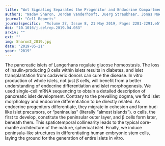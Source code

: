 ```yaml
---
title: "Wnt Signaling Separates the Progenitor and Endocrine Compartments during Pancreas Development"
authors: "Nadav Sharon, Jordan Vanderhooft, Juerg Straubhaar, Jonas Mueller, Raghav Chawla, Quan Zhou, Elise N. Engquist, Cole Trapnell, David K. Gifford, and Doug Melton"
journal: "Cell Reports"
journalspecific:  "Volume 27, Issue 8, 21 May 2019, Pages 2281-2291.e5"
doi: "10.1016/j.celrep.2019.04.083"
arxiv: ""
ext: ""
img: Sharon2_2019.jpg
date: "2019-05-21"
year: "2019"
---
```


The pancreatic islets of Langerhans regulate glucose homeostasis. The loss of insulin-producing β cells within islets results in diabetes, and islet transplantation from cadaveric donors can cure the disease. In vitro production of whole islets, not just β cells, will benefit from a better understanding of endocrine differentiation and islet morphogenesis. We used single-cell mRNA sequencing to obtain a detailed description of pancreatic islet development. Contrary to the prevailing dogma, we find islet morphology and endocrine differentiation to be directly related. As endocrine progenitors differentiate, they migrate in cohesion and form bud-like islet precursors, or “peninsulas” (literally “almost islands”). α cells, the first to develop, constitute the peninsular outer layer, and β cells form later, beneath them. This spatiotemporal collinearity leads to the typical core-mantle architecture of the mature, spherical islet. Finally, we induce peninsula-like structures in differentiating human embryonic stem cells, laying the ground for the generation of entire islets in vitro.
